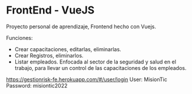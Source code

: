 # FrontEnd - VueJS
Proyecto personal de aprendizaje, Frontend hecho con Vuejs.

Funciones:
 - Crear capacitaciones, editarlas, eliminarlas.
 - Crear Registros, eliminarlos.
 - Listar empleados.
Enfocada al sector de la seguridad y salud en el trabajo, para llevar un control de las capacitaciones de los empleados.

https://gestionrisk-fe.herokuapp.com/#/user/login
User: MisionTic
Password: misiontic2022
